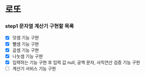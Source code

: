# 로또

### step1 문자열 계산기 구현할 목록

- [x] 덧셈 기능 구현
- [x] 뺄셈 기능 구현
- [x] 곱셈 기능 구현
- [x] 나눗셈 기능 구현
- [x] 입력하는 기능 구현 후 입력 값 null, 공백 문자, 사칙연산 검증 기능 구현
- [ ] 계산기 서비스 기능 구현